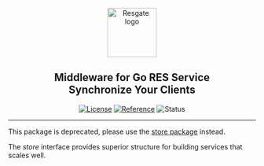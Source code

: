 <p align="center"><a href="https://resgate.io" target="_blank" rel="noopener noreferrer"><img width="100" src="https://resgate.io/img/resgate-logo.png" alt="Resgate logo"></a></p>
<h2 align="center"><b>Middleware for Go RES Service</b><br/>Synchronize Your Clients</h2>
<p align="center">
<a href="../../LICENSE"><img src="https://img.shields.io/badge/License-MIT-blue.svg" alt="License"></a>
<a href="https://pkg.go.dev/github.com/jirenius/go-res/middleware"><img src="https://img.shields.io/static/v1?label=reference&message=go.dev&color=5673ae" alt="Reference"></a>
<img src="https://img.shields.io/static/v1?label=status&message=deprecated&color=red" alt="Status">
</p>

---

This package is deprecated, please use the [store package](../store/) instead.

The *store* interface provides superior structure for building services that scales well.
